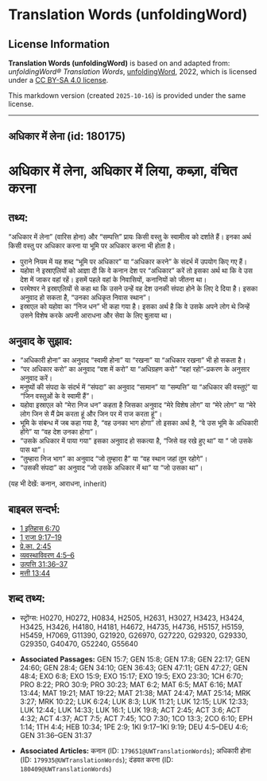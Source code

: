 # Translation Words (unfoldingWord)

## License Information

**Translation Words (unfoldingWord)** is based on and adapted from: _unfoldingWord® Translation Words_, [unfoldingWord](https://unfoldingword.org/utw), 2022, which is licensed under a [CC BY-SA 4.0 license](https://creativecommons.org/licenses/by-sa/4.0/legalcode.en).

This markdown version (created `2025-10-16`) is provided under the same license.



--------------------------------

## अधिकार में लेना (id: 180175)

अधिकार में लेना, अधिकार में लिया, कब्ज़ा, वंचित करना
====================================================

तथ्य:
-----

“अधिकार में लेना” (वारिस होना) और “सम्पत्ति” प्रायः किसी वस्तु के स्वामीत्व को दर्शाते हैं। इनका अर्थ किसी वस्तु पर अधिकार करना या भूमि पर अधिकार करना भी होता है।

* पुराने नियम में यह शब्द “भूमि पर अधिकार” या “अधिकार करने” के संदर्भ में उपयोग किए गए हैं।
* यहोवा ने इस्राएलियों को आज्ञा दी कि वे कनान देश पर “अधिकार” करें तो इसका अर्थ था कि वे उस देश में जाकर वहां रहें। इसमें पहले वहां के निवासियों, कनानियों को जीतना था।
* परमेश्वर ने इस्राएलियों से कहा था कि उसने उन्हें वह देश उनकी संपदा होने के लिए दे दिया है। इसका अनुवाद हो सकता है, “उनका अधिकृत निवास स्थान”।
* इस्राएल को यहोवा का “निज धन” भी कहा गया है। इसका अर्थ है कि वे उसके अपने लोग थे जिन्हें उसने विशेष करके अपनी आराधना और सेवा के लिए बुलाया था।

अनुवाद के सुझाव:
----------------

* “अधिकारी होना” का अनुवाद “स्वामी होना” या “रखना” या “अधिकार रखना” भी हो सकता है।
* “पर अधिकार करो” का अनुवाद “वश में करो” या “अधिग्रहण करो” “वहां रहो”\-प्रकरण के अनुसार अनुवाद करें।
* मनुष्यों की संपदा के संदर्भ में “संपदा” का अनुवाद “सामान” या “सम्पत्ति” या “अधिकार की वस्तुएं” या “जिन वस्तुओं के वे स्वामी हैं”।
* यहोवा इस्राएल को “मेरा निज धन” कहता है जिसका अनुवाद “मेरे विशेष लोग” या “मेरे लोग” या “मेरे लोग जिन से मैं प्रेम करता हूं और जिन पर में राज करता हूं”।
* भूमि के संबन्ध में जब कहा गया है, “वह उनका भाग होगा” तो इसका अर्थ है, “वे उस भूमि के अधिकारी होंगे” या “वह देश उनका होगा”।
* “उसके अधिकार में पाया गया" इसका अनुवाद हो सकत्या है, “जिसे वह रखे हुए था” या “ जो उसके पास था”।
* “तुम्हारा निज भाग” का अनुवाद “जो तुम्हारा है” या “वह स्थान जहां तुम रहोगे”।
* “उसकी संपदा” का अनुवाद “जो उसके अधिकार में था” या “जो उसका था”।

(यह भी देखें: कनान, आराधना, inherit)

बाइबल सन्दर्भ:
--------------

* [1 इतिहास 6:70](https://ref.ly/1Chr0:0)
* [1 राजा 9:17–19](https://ref.ly/1Kgs0:0)
* [प्रे.का. 2:45](https://ref.ly/Acts2:45)
* [व्यवस्थाविवरण 4:5–6](https://ref.ly/Deut4:5-Deut4:6)
* [उत्पत्ति 31:36–37](https://ref.ly/Gen31:36-Gen31:37)
* [मत्ती 13:44](https://ref.ly/Matt13:44)

शब्द तथ्य:
----------

* स्ट्रोंग्स: H0270, H0272, H0834, H2505, H2631, H3027, H3423, H3424, H3425, H3426, H4180, H4181, H4672, H4735, H4736, H5157, H5159, H5459, H7069, G11390, G21920, G26970, G27220, G29320, G29330, G29350, G40470, G52240, G55640

* **Associated Passages:** GEN 15:7; GEN 15:8; GEN 17:8; GEN 22:17; GEN 24:60; GEN 28:4; GEN 34:10; GEN 36:43; GEN 47:11; GEN 47:27; GEN 48:4; EXO 6:8; EXO 15:9; EXO 15:17; EXO 19:5; EXO 23:30; 1CH 6:70; PRO 8:22; PRO 30:9; PRO 30:23; MAT 6:2; MAT 6:5; MAT 6:16; MAT 13:44; MAT 19:21; MAT 19:22; MAT 21:38; MAT 24:47; MAT 25:14; MRK 3:27; MRK 10:22; LUK 6:24; LUK 8:3; LUK 11:21; LUK 12:15; LUK 12:33; LUK 12:44; LUK 14:33; LUK 16:1; LUK 19:8; ACT 2:45; ACT 3:6; ACT 4:32; ACT 4:37; ACT 7:5; ACT 7:45; 1CO 7:30; 1CO 13:3; 2CO 6:10; EPH 1:14; 1TH 4:4; HEB 10:34; 1PE 2:9; 1KI 9:17–1KI 9:19; DEU 4:5–DEU 4:6; GEN 31:36–GEN 31:37
* **Associated Articles:** कनान (ID: `179651@UWTranslationWords`); अधिकारी होना (ID: `179935@UWTranslationWords`); दंडवत करना (ID: `180409@UWTranslationWords`)

